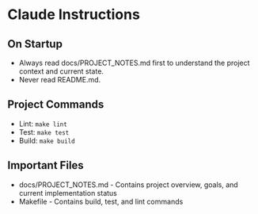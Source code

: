 # Claude Instructions

## On Startup
- Always read docs/PROJECT_NOTES.md first to understand the project context and current state.
- Never read README.md.

## Project Commands
- Lint: `make lint`
- Test: `make test`
- Build: `make build`

## Important Files
- docs/PROJECT_NOTES.md - Contains project overview, goals, and current implementation status
- Makefile - Contains build, test, and lint commands
